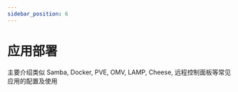 ```yaml
---
sidebar_position: 6
---
```


# 应用部署

主要介绍类似 Samba, Docker, PVE, OMV, LAMP, Cheese, 远程控制面板等常见应用的配置及使用

<DocCardList />
